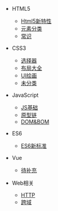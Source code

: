 * HTML5
  * [Html5新特性](HTML5/new.md)
  * [元素分类](HTML5/inline-block)
  * [常识](HTML5/html.md)

* CSS3
  * [选择器](CSS3/selector.md)
  * [布局大全](CSS3/layout.md)
  * [UI绘画](CSS3/ui.md)
  * [未分类](CSS3/css.md)

* JavaScript
  * [JS基础](JS/basic.md)
  * [原型链](JS/prototype.md)
  * [DOM&BOM](JS/dom.md)

* ES6
  * [ES6新标准](ES6/new.md)

* Vue
  * [待补充](Vue/no.md)

* Web相关
  * [HTTP](WEB/http.md)
  * [跨域](WEB/jsonp.md)